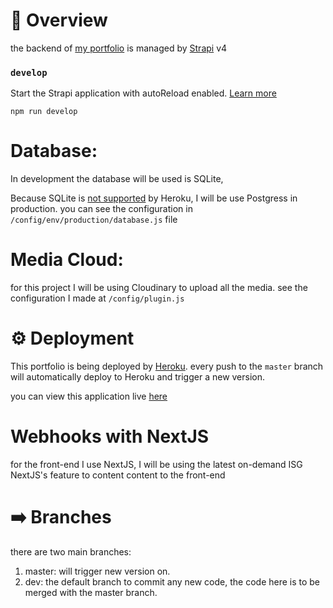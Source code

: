 # 🚀 Overview

the backend of [my portfolio](https://github.com/karambarakat/portfolio) is managed by [Strapi](https://strapi.io/) v4

### `develop`

Start the Strapi application with autoReload enabled. [Learn more](https://docs.strapi.io/developer-docs/latest/developer-resources/cli/CLI.html#strapi-develop)

```
npm run develop
```

# Database:

In development the database will be used is SQLite,

Because SQLite is [not supported](https://devcenter.heroku.com/articles/sqlite3) by Heroku, I will be use Postgress in production. you can see the configuration in `/config/env/production/database.js` file

# Media Cloud:

for this project I will be using Cloudinary to upload all the media. see the configuration I made at `/config/plugin.js`

# ⚙️ Deployment

This portfolio is being deployed by [Heroku](heroku.com). every push to the `master` branch will automatically deploy to Heroku and trigger a new version.

you can view this application live [here](strapi-portfolio-22.herokuapp.com)

# Webhooks with NextJS

for the front-end I use NextJS, I will be using the latest on-demand ISG NextJS's feature to content content to the front-end

# ➡️ Branches

there are two main branches:

1. master: will trigger new version on.
2. dev: the default branch to commit any new code, the code here is to be merged with the master branch.
